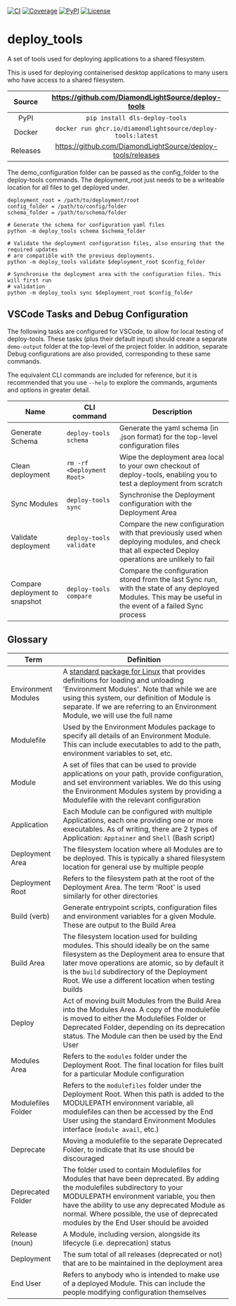 [![CI](https://github.com/DiamondLightSource/deploy-tools/actions/workflows/ci.yml/badge.svg)](https://github.com/DiamondLightSource/deploy-tools/actions/workflows/ci.yml)
[![Coverage](https://codecov.io/gh/DiamondLightSource/deploy-tools/branch/main/graph/badge.svg)](https://codecov.io/gh/DiamondLightSource/deploy-tools)
[![PyPI](https://img.shields.io/pypi/v/dls-deploy-tools.svg)](https://pypi.org/project/dls-deploy-tools)
[![License](https://img.shields.io/badge/License-Apache%202.0-blue.svg)](https://www.apache.org/licenses/LICENSE-2.0)

# deploy_tools

A set of tools used for deploying applications to a shared filesystem.

This is used for deploying containerised desktop applications to many users who have
access to a shared filesystem.

Source          | <https://github.com/DiamondLightSource/deploy-tools>
:---:           | :---:
PyPI            | `pip install dls-deploy-tools`
Docker          | `docker run ghcr.io/diamondlightsource/deploy-tools:latest`
Releases        | <https://github.com/DiamondLightSource/deploy-tools/releases>

The demo_configuration folder can be passed as the config_folder to the deploy-tools
commands. The deployment_root just needs to be a writeable location for all files to get
deployed under.

```
deployment_root = /path/to/deployment/root
config_folder = /path/to/config/folder
schema_folder = /path/to/schema/folder

# Generate the schema for configuration yaml files
python -m deploy_tools schema $schema_folder

# Validate the deployment configuration files, also ensuring that the required updates
# are compatible with the previous deployments.
python -m deploy_tools validate $deployment_root $config_folder

# Synchronise the deployment area with the configuration files. This will first run
# validation
python -m deploy_tools sync $deployment_root $config_folder

```

## VSCode Tasks and Debug Configuration

The following tasks are configured for VSCode, to allow for local testing of deploy-tools. These tasks (plus their default input) should create a separate `demo-output` folder at the top-level of the project folder. In addition, separate Debug configurations are also provided, corresponding to these same commands.

The equivalent CLI commands are included for reference, but it is recommended that you use `--help` to explore the commands, arguments and options in greater detail.

| **Name**                       | **CLI command**            | **Description**                                                                                                                                           |
|--------------------------------|----------------------------|-----------------------------------------------------------------------------------------------------------------------------------------------------------|
| Generate Schema                | `deploy-tools schema`      | Generate the yaml schema (in .json format) for the top-level configuration files                                                                          |
| Clean deployment               | `rm -rf <Deployment Root>` | Wipe the deployment area local to your own checkout of deploy-tools, enabling you to test a deployment from scratch                                       |
| Sync Modules                   | `deploy-tools sync`        | Synchronise the Deployment configuration with the Deployment Area                                                                                         |
| Validate deployment            | `deploy-tools validate`    | Compare the new configuration with that previously used when deploying modules, and check that all expected Deploy operations are unlikely to fail        |
| Compare deployment to snapshot | `deploy-tools compare`     | Compare the configuration stored from the last Sync run, with the state of any deployed Modules. This may be useful in the event of a failed Sync process |

## Glossary

| **Term**            | **Definition**                                                                                                                                                                                                                                                                                               |
|---------------------|--------------------------------------------------------------------------------------------------------------------------------------------------------------------------------------------------------------------------------------------------------------------------------------------------------------|
| Environment Modules | A [standard package for Linux](https://modules.readthedocs.io/en/latest/) that provides definitions for loading and unloading 'Environment Modules'. Note that while we are using this system, our definition of Module is separate. If we are referring to an Environment Module, we will use the full name |
| Modulefile          | Used by the Environment Modules package to specify all details of an Environment Module. This can include executables to add to the path, environment variables to set, etc.                                                                                                                                 |
| Module              | A set of files that can be used to provide applications on your path, provide configuration, and set environment variables. We do this using the Environment Modules system by providing a Modulefile with the relevant configuration                                                                        |
| Application         | Each Module can be configured with multiple Applications, each one providing one or more executables. As of writing, there are 2 types of Application: `Apptainer` and `Shell` (Bash script)
| Deployment Area     | The filesystem location where all Modules are to be deployed. This is typically a shared filesystem location for general use by multiple people                                                                                                                                                              |
| Deployment Root     | Refers to the filesystem path at the root of the Deployment Area. The term 'Root' is used similarly for other directories                                                                                                                                                                                    |
| Build (verb)        | Generate entrypoint scripts, configuration files and environment variables for a given Module. These are output to the Build Area                                                                                                                                                                            |
| Build Area          | The filesystem location used for building modules. This should ideally be on the same filesystem as the Deployment area to ensure that later move operations are atomic, so by default it is the `build` subdirectory of the Deployment Root. We use a different location when testing builds                |
| Deploy              | Act of moving built Modules from the Build Area into the Modules Area. A copy of the modulefile is moved to either the Modulefiles Folder or Deprecated Folder, depending on its deprecation status. The Module can then be used by the End User                                                             |
| Modules Area        | Refers to the `modules` folder under the Deployment Root. The final location for files built for a particular Module configuration                                                                                                                                                                           |
| Modulefiles Folder  | Refers to the `modulefiles` folder under the Deployment Root. When this path is added to the MODULEPATH environment variable, all modulefiles can then be accessed by the End User using the standard Environment Modules interface (`module avail`, etc.)                                                   |
| Deprecate           | Moving a modulefile to the separate Deprecated Folder, to indicate that its use should be discouraged                                                                                                                                                                                                        |
| Deprecated Folder   | The folder used to contain Modulefiles for Modules that have been deprecated. By adding the modulefiles subdirectory to your MODULEPATH environment variable, you then have the ability to use any deprecated Module as normal. Where possible, the use of deprecated modules by the End User should be avoided               |
| Release (noun)      | A Module, including version, alongside its lifecycle (i.e. deprecation) status                                                                                                                                                                                                                               |
| Deployment          | The sum total of all releases (deprecated or not) that are to be maintained in the deployment area                                                                                                                                                                                                           |
| End User            | Refers to anybody who is intended to make use of a deployed Module. This can include the people modifying configuration themselves                                                                                                                                                                           |
